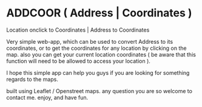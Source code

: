 # ADDCOOR ( Address | Coordinates )


Location onclick to Coordinates | Address to Coordinates

Very simple web-app, which can be used to convert Address to its coordinates, or to get the coordinates for any location by clicking on the map.
also you can get your current location coordinates ( be aware that this function will need to be allowed to access your location ).

I hope this simple app can help you guys if you are looking for something regards to the maps.

built using Leaflet / Openstreet maps.
any question you are so welcome to contact me.
enjoy, and have fun.
